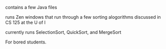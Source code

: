 contains a few Java files

runs Zen windows that run through a few sorting alogorithms discussed in CS 125 at the U of I

currently runs SelectionSort, QuickSort, and MergeSort

For bored students.
